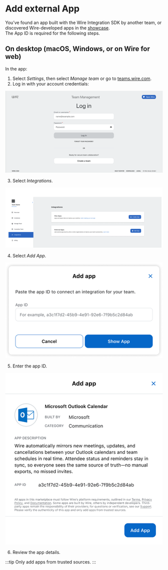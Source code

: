 # Add external App

You’ve found an app built with the Wire Integration SDK by another team,
or discovered Wire-developed apps in the [showcase]().  
The App ID is required for the following steps.

## On desktop (macOS, Windows, or on Wire for web)

In the app:

1. Select *Settings*, then select *Manage team* or go to [teams.wire.com](https://teams.wire.com/).
2. Log in with your account credentials:

![TM_log_in.png](../assets/team-management/log_in.png)

3. Select *Integrations*.

![TM_empty_integrations_tab.png](../assets/team-management/empty_integrations_tab.png)

4. Select *Add App*.

![add external app](../assets/team-management/add_external_app.png)

5. Enter the app ID.

![external app details](../assets/team-management/external_app_details.png)

6. Review the app details.

:::tip
Only add apps from trusted sources.
:::
